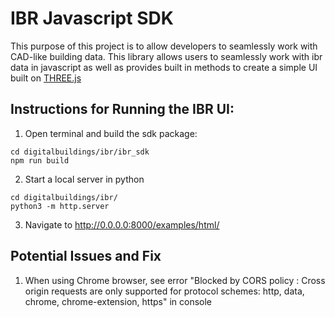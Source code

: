 # IBR Javascript SDK

This purpose of this project is to allow developers to seamlessly work with CAD-like building data. This library allows users to seamlessly work with ibr data in javascript as well as provides built in methods to create a simple UI built on [THREE.js](https://github.com/mrdoob/three.js/)

## Instructions for Running the IBR UI:

1. Open terminal and build the sdk package:

```
cd digitalbuildings/ibr/ibr_sdk
npm run build
```

2. Start a local server in python

```
cd digitalbuildings/ibr/
python3 -m http.server
```

3. Navigate to http://0.0.0.0:8000/examples/html/

## Potential Issues and Fix

1. When using Chrome browser, see error "Blocked by CORS policy : Cross origin requests are only supported for protocol schemes: http, data, chrome, chrome-extension, https" in console